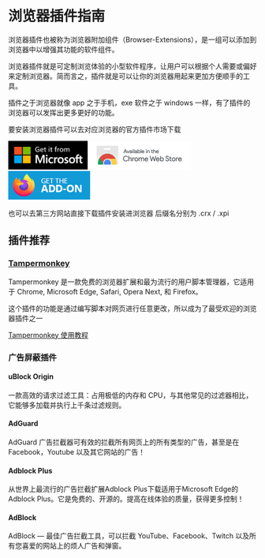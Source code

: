 # 浏览器插件指南

浏览器插件也被称为浏览器附加组件（Browser-Extensions），是一组可以添加到浏览器中以增强其功能的软件组件。

浏览器插件就是可定制浏览体验的小型软件程序，让用户可以根据个人需要或偏好来定制浏览器。简而言之，插件就是可以让你的浏览器用起来更加方便顺手的工具。

插件之于浏览器就像 app 之于手机，exe 软件之于 windows 一样，有了插件的浏览器可以发挥出更多更好的功能。

要安装浏览器插件可以去对应浏览器的官方插件市场下载

[![Edge 外接程序 BETA](Photo/Badge/edge.png)](https://microsoftedge.microsoft.com/)
[![Chrome 网上应用店](Photo/Badge/chrome.png)](https://chrome.google.com/webstore/)
[![Firefox 附加组件](Photo/Badge/firefox.png)](https://addons.mozilla.org/zh-CN/firefox/)

也可以去第三方网站直接下载插件安装进浏览器 后缀名分别为 .crx / .xpi

## 插件推荐

### [Tampermonkey](https://www.tampermonkey.net/)

Tampermonkey 是一款免费的浏览器扩展和最为流行的用户脚本管理器，它适用于 Chrome, Microsoft Edge, Safari, Opera Next, 和 Firefox。

这个插件的功能是通过编写脚本对网页进行任意更改，所以成为了最受欢迎的浏览器插件之一

[Tampermonkey 使用教程](https://github.com/XTsat/Tampermonkey-Guide)

### 广告屏蔽插件

#### uBlock Origin

一款高效的请求过滤工具：占用极低的内存和 CPU，与其他常见的过滤器相比，它能够多加载并执行上千条过滤规则。

#### AdGuard

AdGuard 广告拦截器可有效的拦截所有网页上的所有类型的广告，甚至是在 Facebook，Youtube 以及其它网站的广告！

#### Adblock Plus

从世界上最流行的广告拦截扩展Adblock Plus下载适用于Microsoft Edge的Adblock Plus。它是免费的、开源的。提高在线体验的质量，获得更多控制！

#### AdBlock

AdBlock — 最佳广告拦截工具，可以拦截 YouTube、Facebook、Twitch 以及所有您喜爱的网站上的烦人广告和弹窗。